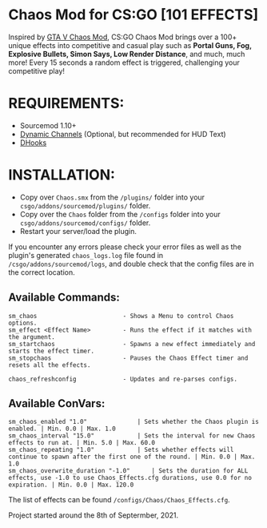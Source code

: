 # Chaos Mod for CS:GO [101 EFFECTS]

Inspired by [GTA V Chaos Mod](https://www.gta5-mods.com/scripts/chaos-mod-v-beta), CS:GO Chaos Mod brings over a 100+ unique effects into competitive and casual play such as **Portal Guns, Fog, Explosive Bullets, Simon Says, Low Render Distance**, and much, much more! Every 15 seconds a random effect is triggered, challenging your competitive play!


# REQUIREMENTS:
- Sourcemod 1.10+
- [Dynamic Channels](https://github.com/Vauff/DynamicChannels) (Optional, but recommended for HUD Text)
- [DHooks](https://forums.alliedmods.net/showpost.php?p=2588686&postcount=589)

# INSTALLATION:
- Copy over `Chaos.smx` from the `/plugins/` folder into your `csgo/addons/sourcemod/plugins/` folder.
- Copy over the `Chaos` folder from the `/configs` folder into your `csgo/addons/sourcemod/configs/` folder.
- Restart your server/load the plugin.

If you encounter any errors please check your error files as well as the plugin's generated `chaos_logs.log` file found in `/csgo/addons/sourcemod/logs`, and double check that the config files are in the correct location.

## Available Commands:
```
sm_chaos         				- Shows a Menu to control Chaos options.
sm_effect <Effect Name>			- Runs the effect if it matches with the argument.
sm_startchaos                  	- Spawns a new effect immediately and starts the effect timer.
sm_stopchaos                   	- Pauses the Chaos Effect timer and resets all the effects.

chaos_refreshconfig            	- Updates and re-parses configs.
```

## Available ConVars:
```
sm_chaos_enabled "1.0"				| Sets whether the Chaos plugin is enabled. | Min. 0.0 | Max. 1.0
sm_chaos_interval "15.0"			| Sets the interval for new Chaos effects to run at. | Min. 5.0 | Max. 60.0
sm_chaos_repeating "1.0"			| Sets whether effects will continue to spawn after the first one of the round. | Min. 0.0 | Max. 1.0
sm_chaos_overwrite_duration "-1.0"		| Sets the duration for ALL effects, use -1.0 to use Chaos_Effects.cfg durations, use 0.0 for no expiration. | Min. 0.0 | Max. 120.0
```

<!-- # Known Issues -->

The list of effects can be found `/configs/Chaos/Chaos_Effects.cfg`.

Project started around the 8th of Septermber, 2021.